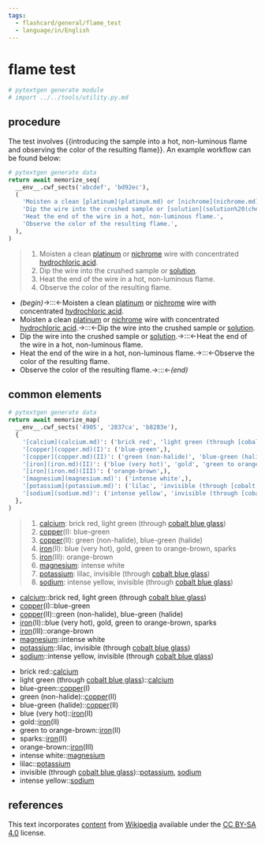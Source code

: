 ```yaml
---
tags:
  - flashcard/general/flame_test
  - language/in/English
---
```


# flame test

```Python
# pytextgen generate module
# import ../../tools/utility.py.md
```

## procedure

The test involves {{introducing the sample into a hot, non-luminous flame and observing the color of the resulting flame}}. An example workflow can be found below: <!--SR:!2025-08-25,616,290-->

```Python
# pytextgen generate data
return await memorize_seq(
  __env__.cwf_sects('abcdef', 'bd92ec'),
  (
    'Moisten a clean [platinum](platinum.md) or [nichrome](nichrome.md) wire with concentrated [hydrochloric acid](hydrochloric%20acid.md).',
    'Dip the wire into the crushed sample or [solution](solution%20(chemistry).md).',
    'Heat the end of the wire in a hot, non-luminous flame.',
    'Observe the color of the resulting flame.',
  ),
)
```

<!--pytextgen generate section="abcdef"--><!-- The following content is generated at 2023-04-01T22:38:27.910087+08:00. Any edits will be overridden! -->

> 1. Moisten a clean [platinum](platinum.md) or [nichrome](nichrome.md) wire with concentrated [hydrochloric acid](hydrochloric%20acid.md).
> 2. Dip the wire into the crushed sample or [solution](solution%20(chemistry).md).
> 3. Heat the end of the wire in a hot, non-luminous flame.
> 4. Observe the color of the resulting flame.

<!--/pytextgen-->

<!--pytextgen generate section="bd92ec"--><!-- The following content is generated at 2024-01-04T20:17:51.763624+08:00. Any edits will be overridden! -->

- _(begin)_→:::←Moisten a clean [platinum](platinum.md) or [nichrome](nichrome.md) wire with concentrated [hydrochloric acid](hydrochloric%20acid.md). <!--SR:!2024-07-01,296,270!2027-12-01,1328,350-->
- Moisten a clean [platinum](platinum.md) or [nichrome](nichrome.md) wire with concentrated [hydrochloric acid](hydrochloric%20acid.md).→:::←Dip the wire into the crushed sample or [solution](solution%20(chemistry).md). <!--SR:!2024-08-15,358,290!2024-08-08,354,290-->
- Dip the wire into the crushed sample or [solution](solution%20(chemistry).md).→:::←Heat the end of the wire in a hot, non-luminous flame. <!--SR:!2024-08-13,357,290!2025-01-07,473,310-->
- Heat the end of the wire in a hot, non-luminous flame.→:::←Observe the color of the resulting flame. <!--SR:!2026-11-26,959,330!2025-07-06,616,310-->
- Observe the color of the resulting flame.→:::←_(end)_ <!--SR:!2028-01-05,1355,350!2026-07-16,917,330-->

<!--/pytextgen-->

## common elements

```Python
# pytextgen generate data
return await memorize_map(
  __env__.cwf_sects('4905', '2837ca', 'b8283e'),
  {
    '[calcium](calcium.md)': ('brick red', 'light green (through [cobalt blue glass](cobalt%20glass.md))',),
    '[copper](copper.md)(I)': ('blue-green',),
    '[copper](copper.md)(II)': ('green (non-halide)', 'blue-green (halide)',),
    '[iron](iron.md)(II)': ('blue (very hot)', 'gold', 'green to orange-brown', 'sparks'),
    '[iron](iron.md)(III)': ('orange-brown',),
    '[magnesium](magnesium.md)': ('intense white',),
    '[potassium](potassium.md)': ('lilac', 'invisible (through [cobalt blue glass](cobalt%20glass.md))',),
    '[sodium](sodium.md)': ('intense yellow', 'invisible (through [cobalt blue glass](cobalt%20glass.md))',),
  },
)
```

<!--pytextgen generate section="4905"--><!-- The following content is generated at 2023-04-23T13:13:45.557923+08:00. Any edits will be overridden! -->

> 1. [calcium](calcium.md): brick red, light green (through [cobalt blue glass](cobalt%20glass.md))
> 2. [copper](copper.md)(I): blue-green
> 3. [copper](copper.md)(II): green (non-halide), blue-green (halide)
> 4. [iron](iron.md)(II): blue (very hot), gold, green to orange-brown, sparks
> 5. [iron](iron.md)(III): orange-brown
> 6. [magnesium](magnesium.md): intense white
> 7. [potassium](potassium.md): lilac, invisible (through [cobalt blue glass](cobalt%20glass.md))
> 8. [sodium](sodium.md): intense yellow, invisible (through [cobalt blue glass](cobalt%20glass.md))

<!--/pytextgen-->

<!--pytextgen generate section="2837ca"--><!-- The following content is generated at 2024-01-04T20:17:51.882656+08:00. Any edits will be overridden! -->

- [calcium](calcium.md)::brick red, light green (through [cobalt blue glass](cobalt%20glass.md)) <!--SR:!2024-07-24,79,170-->
- [copper](copper.md)(I)::blue-green <!--SR:!2024-06-23,11,130-->
- [copper](copper.md)(II)::green (non-halide), blue-green (halide) <!--SR:!2024-07-09,85,190-->
- [iron](iron.md)(II)::blue (very hot), gold, green to orange-brown, sparks <!--SR:!2024-08-01,45,170-->
- [iron](iron.md)(III)::orange-brown <!--SR:!2024-07-08,46,190-->
- [magnesium](magnesium.md)::intense white <!--SR:!2024-08-06,196,270-->
- [potassium](potassium.md)::lilac, invisible (through [cobalt blue glass](cobalt%20glass.md)) <!--SR:!2024-09-07,149,190-->
- [sodium](sodium.md)::intense yellow, invisible (through [cobalt blue glass](cobalt%20glass.md)) <!--SR:!2024-08-03,185,190-->

<!--/pytextgen-->

<!--pytextgen generate section="b8283e"--><!-- The following content is generated at 2024-01-04T20:17:51.834162+08:00. Any edits will be overridden! -->

- brick red::[calcium](calcium.md) <!--SR:!2026-03-02,746,310-->
- light green (through [cobalt blue glass](cobalt%20glass.md))::[calcium](calcium.md) <!--SR:!2025-04-16,449,250-->
- blue-green::[copper](copper.md)(I) <!--SR:!2024-08-24,107,250-->
- green (non-halide)::[copper](copper.md)(II) <!--SR:!2025-08-13,547,270-->
- blue-green (halide)::[copper](copper.md)(II) <!--SR:!2024-08-01,352,290-->
- blue (very hot)::[iron](iron.md)(II) <!--SR:!2024-10-19,406,290-->
- gold::[iron](iron.md)(II) <!--SR:!2024-10-22,420,310-->
- green to orange-brown::[iron](iron.md)(II) <!--SR:!2025-04-21,526,310-->
- sparks::[iron](iron.md)(II) <!--SR:!2024-09-21,388,290-->
- orange-brown::[iron](iron.md)(III) <!--SR:!2024-10-08,374,290-->
- intense white::[magnesium](magnesium.md) <!--SR:!2024-12-08,362,250-->
- lilac::[potassium](potassium.md) <!--SR:!2025-04-16,539,310-->
- invisible (through [cobalt blue glass](cobalt%20glass.md))::[potassium](potassium.md), [sodium](sodium.md) <!--SR:!2025-03-30,432,250-->
- intense yellow::[sodium](sodium.md) <!--SR:!2025-02-10,451,290-->

<!--/pytextgen-->

## references

This text incorporates [content](https://en.wikipedia.org/wiki/flame_test) from [Wikipedia](Wikipedia.md) available under the [CC BY-SA 4.0](https://creativecommons.org/licenses/by-sa/4.0/) license.
